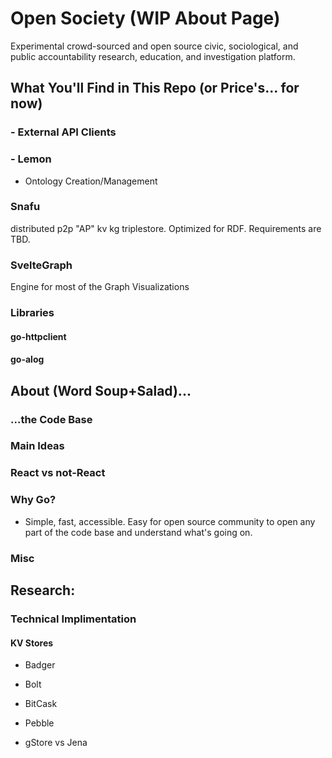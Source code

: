 # Open Society (WIP About Page)
Experimental crowd-sourced and open source civic, sociological, and public accountability research, education, and investigation platform. 

## What You'll Find in This Repo (or Price's... for now)

### - External API Clients

### - Lemon
- Ontology Creation/Management

### Snafu
distributed p2p "AP" kv kg triplestore. Optimized for RDF. Requirements are TBD.  

### SvelteGraph
Engine for most of the Graph Visualizations

### Libraries
#### go-httpclient
#### go-alog


## About (Word Soup+Salad)...

### ...the Code Base

### Main Ideas

### React vs not-React

### 



### Why Go?
- Simple, fast, accessible. Easy for open source community to open any part of the code base and understand what's going on.







### Misc

## Research:

### Technical Implimentation
#### KV Stores
- Badger
- Bolt
- BitCask
- Pebble

- gStore vs Jena

<!--

**Here are some ideas to get you started:**

🙋‍♀️ A short introduction - what is your organization all about?
🌈 Contribution guidelines - how can the community get involved?
👩‍💻 Useful resources - where can the community find your docs? Is there anything else the community should know?
🍿 Fun facts - what does your team eat for breakfast?
🧙 Remember, you can do mighty things with the power of [Markdown](https://docs.github.com/github/writing-on-github/getting-started-with-writing-and-formatting-on-github/basic-writing-and-formatting-syntax)
-->
